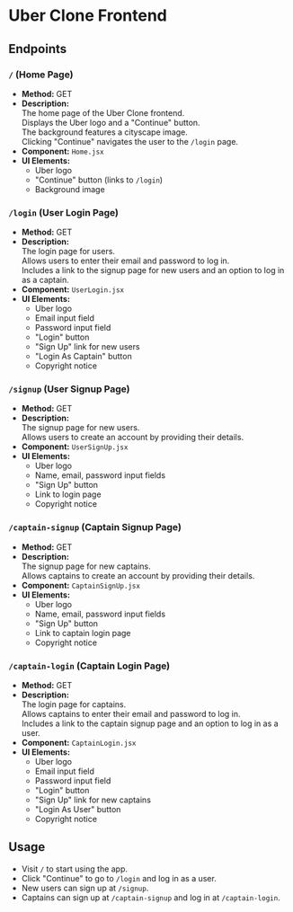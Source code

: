 # Uber Clone Frontend

## Endpoints

### `/` (Home Page)
- **Method:** GET
- **Description:**  
  The home page of the Uber Clone frontend.  
  Displays the Uber logo and a "Continue" button.  
  The background features a cityscape image.  
  Clicking "Continue" navigates the user to the `/login` page.
- **Component:** `Home.jsx`
- **UI Elements:**
  - Uber logo
  - "Continue" button (links to `/login`)
  - Background image

### `/login` (User Login Page)
- **Method:** GET
- **Description:**  
  The login page for users.  
  Allows users to enter their email and password to log in.  
  Includes a link to the signup page for new users and an option to log in as a captain.
- **Component:** `UserLogin.jsx`
- **UI Elements:**
  - Uber logo
  - Email input field
  - Password input field
  - "Login" button
  - "Sign Up" link for new users
  - "Login As Captain" button
  - Copyright notice

### `/signup` (User Signup Page)
- **Method:** GET
- **Description:**  
  The signup page for new users.  
  Allows users to create an account by providing their details.
- **Component:** `UserSignUp.jsx`
- **UI Elements:**
  - Uber logo
  - Name, email, password input fields
  - "Sign Up" button
  - Link to login page
  - Copyright notice

### `/captain-signup` (Captain Signup Page)
- **Method:** GET
- **Description:**  
  The signup page for new captains.  
  Allows captains to create an account by providing their details.
- **Component:** `CaptainSignUp.jsx`
- **UI Elements:**
  - Uber logo
  - Name, email, password input fields
  - "Sign Up" button
  - Link to captain login page
  - Copyright notice

### `/captain-login` (Captain Login Page)
- **Method:** GET
- **Description:**  
  The login page for captains.  
  Allows captains to enter their email and password to log in.  
  Includes a link to the captain signup page and an option to log in as a user.
- **Component:** `CaptainLogin.jsx`
- **UI Elements:**
  - Uber logo
  - Email input field
  - Password input field
  - "Login" button
  - "Sign Up" link for new captains
  - "Login As User" button
  - Copyright notice

## Usage

- Visit `/` to start using the app.
- Click "Continue" to go to `/login` and log in as a user.
- New users can sign up at `/signup`.
- Captains can sign up at `/captain-signup` and log in at `/captain-login`.
